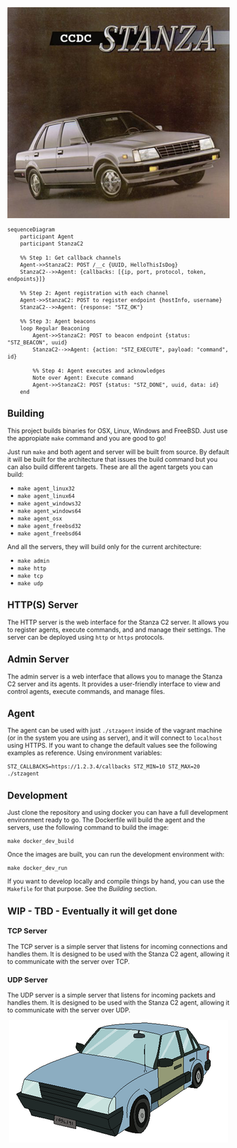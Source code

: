 <div align="center"><img src="stanza.jpg" /></div>

```mermaid
sequenceDiagram
    participant Agent
    participant StanzaC2

    %% Step 1: Get callback channels
    Agent->>StanzaC2: POST /__c {UUID, HelloThisIsDog}
    StanzaC2-->>Agent: {callbacks: [{ip, port, protocol, token, endpoints}]}

    %% Step 2: Agent registration with each channel
    Agent->>StanzaC2: POST to register endpoint {hostInfo, username}
    StanzaC2-->>Agent: {response: "STZ_OK"}

    %% Step 3: Agent beacons
    loop Regular Beaconing
        Agent->>StanzaC2: POST to beacon endpoint {status: "STZ_BEACON", uuid}
        StanzaC2-->>Agent: {action: "STZ_EXECUTE", payload: "command", id}

        %% Step 4: Agent executes and acknowledges
        Note over Agent: Execute command
        Agent->>StanzaC2: POST {status: "STZ_DONE", uuid, data: id}
    end
```

## Building

This project builds binaries for OSX, Linux, Windows and FreeBSD. Just use the appropiate ``make`` command and you are good to go!

Just run ``make`` and both agent and server will be built from source. By default it will be built for the architecture that issues the build command but you can also build different targets.
These are all the agent targets you can build:

* ``make agent_linux32``
* ``make agent_linux64``
* ``make agent_windows32``
* ``make agent_windows64``
* ``make agent_osx``
* ``make agent_freebsd32``
* ``make agent_freebsd64``

And all the servers, they will build only for the current architecture:

* ``make admin``
* ``make http``
* ``make tcp``
* ``make udp``

## HTTP(S) Server

The HTTP server is the web interface for the Stanza C2 server. It allows you to register agents, execute commands, and and manage their settings. The server can be deployed using `http` or `https` protocols.

## Admin Server

The admin server is a web interface that allows you to manage the Stanza C2 server and its agents. It provides a user-friendly interface to view and control agents, execute commands, and manage files.

## Agent

The agent can be used with just ``./stzagent`` inside of the vagrant machine (or in the system you are using as server), and it will connect to ``localhost`` using HTTPS. If you want to change the default values see the following examples as reference. Using environment variables:

```shell
STZ_CALLBACKS=https://1.2.3.4/callbacks STZ_MIN=10 STZ_MAX=20 ./stzagent
```

## Development

Just clone the repository and using docker you can have a full development environment ready to go. The Dockerfile will build the agent and the servers, use the following command to build the image:

```shell
make docker_dev_build
```

Once the images are built, you can run the development environment with:

```shell
make docker_dev_run
```

If you want to develop locally and compile things by hand, you can use the ``Makefile`` for that purpose. See the *Building* section.

## WIP - TBD - Eventually it will get done

### TCP Server

The TCP server is a simple server that listens for incoming connections and handles them. It is designed to be used with the Stanza C2 agent, allowing it to communicate with the server over TCP.

### UDP Server

The UDP server is a simple server that listens for incoming packets and handles them. It is designed to be used with the Stanza C2 agent, allowing it to communicate with the server over UDP.


<div align="center"><img src="stanza.png" /></div>
